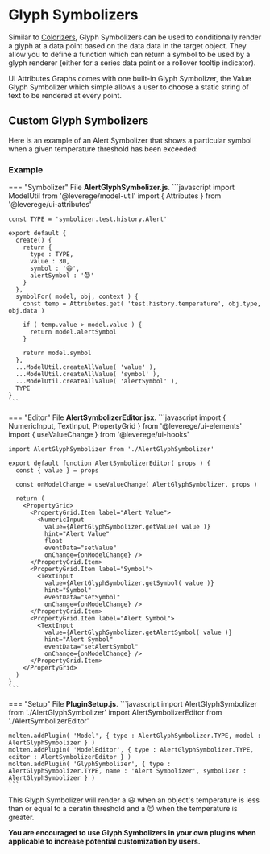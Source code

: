# Glyph Symbolizers
Similar to [Colorizers](../../colorizers), Glyph Symbolizers can be used to conditionally render a glyph at a data point based on the data data in the target object. They allow you to define a function which can return a symbol to be used by a glyph renderer (either for a series data point or a rollover tooltip indicator).

UI Attributes Graphs comes with one built-in Glyph Symbolizer,  the Value Glyph Symbolizer which simple allows a user to choose a static string of text to be rendered at every point.

## Custom Glyph Symbolizers
Here is an example of an Alert Symbolizer that shows a particular symbol when a given temperature threshold has been exceeded:

### Example
=== "Symbolizer"
    File **AlertGlyphSymbolizer.js**.
    ```javascript
    import ModelUtil from '@leverege/model-util'
    import { Attributes } from '@leverege/ui-attributes'

    const TYPE = 'symbolizer.test.history.Alert'

    export default {
      create() {
        return {
          type : TYPE,
          value : 30,
          symbol : '😃',
          alertSymbol : '😈'
        }
      },
      symbolFor( model, obj, context ) {
        const temp = Attributes.get( 'test.history.temperature', obj.type, obj.data )

        if ( temp.value > model.value ) {
          return model.alertSymbol
        }

        return model.symbol
      },
      ...ModelUtil.createAllValue( 'value' ),
      ...ModelUtil.createAllValue( 'symbol' ),
      ...ModelUtil.createAllValue( 'alertSymbol' ),
      TYPE
    }
    ```
=== "Editor"
    File **AlertSymbolizerEditor.jsx**.
    ```javascript
    import { NumericInput, TextInput, PropertyGrid } from '@leverege/ui-elements'
    import { useValueChange } from '@leverege/ui-hooks'

    import AlertGlyphSymbolizer from './AlertGlyphSymbolizer'

    export default function AlertSymbolizerEditor( props ) {
      const { value } = props

      const onModelChange = useValueChange( AlertGlyphSymbolizer, props )

      return (
        <PropertyGrid>
          <PropertyGrid.Item label="Alert Value">
            <NumericInput
              value={AlertGlyphSymbolizer.getValue( value )}
              hint="Alert Value"
              float
              eventData="setValue"
              onChange={onModelChange} />
          </PropertyGrid.Item>
          <PropertyGrid.Item label="Symbol">
            <TextInput
              value={AlertGlyphSymbolizer.getSymbol( value )}
              hint="Symbol"
              eventData="setSymbol"
              onChange={onModelChange} />
          </PropertyGrid.Item>
          <PropertyGrid.Item label="Alert Symbol">
            <TextInput
              value={AlertGlyphSymbolizer.getAlertSymbol( value )}
              hint="Alert Symbol"
              eventData="setAlertSymbol"
              onChange={onModelChange} />
          </PropertyGrid.Item>
        </PropertyGrid>
      )
    }
    ```
=== "Setup"
    File **PluginSetup.js**.
    ```javascript
    import AlertGlyphSymbolizer from './AlertGlyphSymbolizer'
    import AlertSymbolizerEditor from './AlertSymbolizerEditor'

    molten.addPlugin( 'Model', { type : AlertGlyphSymbolizer.TYPE, model : AlertGlyphSymbolizer } )
    molten.addPlugin( 'ModelEditor', { type : AlertGlyphSymbolizer.TYPE, editor : AlertSymbolizerEditor } )
    molten.addPlugin( 'GlyphSymbolizer', { type : AlertGlyphSymbolizer.TYPE, name : 'Alert Symbolizer', symbolizer : AlertGlyphSymbolizer } )
    ```
This Glyph Symbolizer will render a 😃 when an object's temperature is less than or equal to a ceratin threshold and a 😈 when the temperature is greater.

**You are encouraged to use Glyph Symbolizers in your own plugins when applicable to increase potential customization by users.**